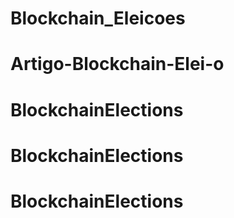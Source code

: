 # Blockchain_Eleicoes
# Artigo-Blockchain-Elei-o
# BlockchainElections
# BlockchainElections
# BlockchainElections
